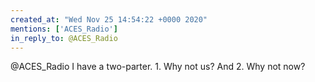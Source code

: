```yaml
---
created_at: "Wed Nov 25 14:54:22 +0000 2020"
mentions: ['ACES_Radio']
in_reply_to: @ACES_Radio
---
```


@ACES_Radio I have a two-parter. 1. Why not us? And 2. Why not now?